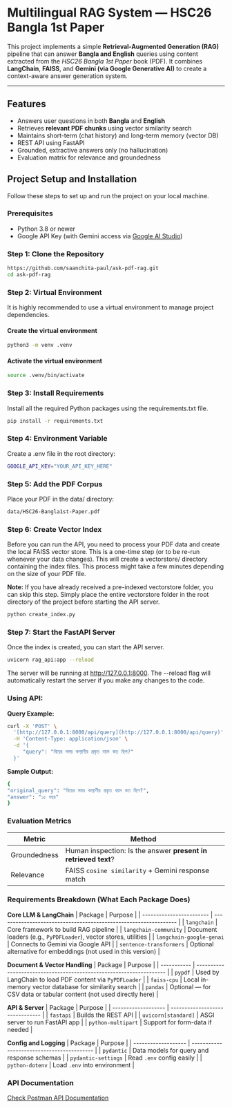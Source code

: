 # Multilingual RAG System — HSC26 Bangla 1st Paper

This project implements a simple **Retrieval-Augmented Generation (RAG)** pipeline that can answer **Bangla and English** queries using content extracted from the _HSC26 Bangla 1st Paper_ book (PDF). It combines **LangChain**, **FAISS**, and **Gemini (via Google Generative AI)** to create a context-aware answer generation system.

---

##  Features

-  Answers user questions in both **Bangla** and **English**
-  Retrieves **relevant PDF chunks** using vector similarity search
-  Maintains short-term (chat history) and long-term memory (vector DB)
-  REST API using FastAPI
-  Grounded, extractive answers only (no hallucination)
-  Evaluation matrix for relevance and groundedness

##  Project Setup and Installation

Follow these steps to set up and run the project on your local machine.

### Prerequisites

-  Python 3.8 or newer
-  Google API Key (with Gemini access via [Google AI Studio](https://aistudio.google.com/app/apikey))


###  Step 1: Clone the Repository

```bash
https://github.com/saanchita-paul/ask-pdf-rag.git
cd ask-pdf-rag
```


### Step 2: Virtual Environment
It is highly recommended to use a virtual environment to manage project dependencies.

#### Create the virtual environment
```bash
python3 -m venv .venv
```

#### Activate the virtual environment
```bash
source .venv/bin/activate
```

### Step 3: Install Requirements
Install all the required Python packages using the requirements.txt file.

```bash
pip install -r requirements.txt
```

### Step 4: Environment Variable
Create a .env file in the root directory:

```bash
GOOGLE_API_KEY="YOUR_API_KEY_HERE"

```

### Step 5: Add the PDF Corpus
Place your PDF in the data/ directory:
```bash
data/HSC26-Bangla1st-Paper.pdf
```


### Step 6: Create Vector Index
Before you can run the API, you need to process your PDF data and create the local FAISS vector store. This is a one-time step (or to be re-run whenever your data changes).
This will create a vectorstore/ directory containing the index files. This process might take a few minutes depending on the size of your PDF file.

**Note:** If you have already received a pre-indexed vectorstore folder, you can skip this step. Simply place the entire vectorstore folder in the root directory of the project before starting the API server.
```bash
python create_index.py
```


### Step 7: Start the FastAPI Server
Once the index is created, you can start the API server.
```bash
uvicorn rag_api:app --reload
```


The server will be running at http://127.0.0.1:8000. The --reload flag will automatically restart the server if you make any changes to the code.

### Using API:

**Query Example:**

```bash
curl -X 'POST' \
  '[http://127.0.0.1:8000/api/query](http://127.0.0.1:8000/api/query)' \
  -H 'Content-Type: application/json' \
  -d '{
     "query": "বিয়ের সময় কল্যাণীর প্রকৃত বয়স কত ছিল?"
  }'
```

**Sample Output:**
```bash
{
"original_query": "বিয়ের সময় কল্যাণীর প্রকৃত বয়স কত ছিল?",
"answer": "১৫ বছর"
}
```


### Evaluation Metrics

| Metric       | Method                                                         |
| ------------ | -------------------------------------------------------------- |
| Groundedness | Human inspection: Is the answer **present in retrieved text**? |
| Relevance    | FAISS `cosine similarity` + Gemini response match              |


### Requirements Breakdown (What Each Package Does)

**Core LLM & LangChain**
| Package                  | Purpose                                                          |
| ------------------------ | ---------------------------------------------------------------- |
| `langchain`              | Core framework to build RAG pipeline                             |
| `langchain-community`    | Document loaders (e.g., `PyPDFLoader`), vector stores, utilities |
| `langchain-google-genai` | Connects to Gemini via Google API                                |
| `sentence-transformers`  | Optional alternative for embeddings (not used in this version)   |

**Document & Vector Handling**
| Package     | Purpose                                                             |
| ----------- | ------------------------------------------------------------------- |
| `pypdf`     | Used by LangChain to load PDF content via `PyPDFLoader`             |
| `faiss-cpu` | Local in-memory vector database for similarity search               |
| `pandas`    | Optional — for CSV data or tabular content (not used directly here) |

**API & Server**
| Package             | Purpose                         |
| ------------------- | ------------------------------- |
| `fastapi`           | Builds the REST API             |
| `uvicorn[standard]` | ASGI server to run FastAPI app  |
| `python-multipart`  | Support for form-data if needed |

**Config and Logging**
| Package             | Purpose                                    |
| ------------------- | ------------------------------------------ |
| `pydantic`          | Data models for query and response schemas |
| `pydantic-settings` | Read `.env` config easily                   |
| `python-dotenv`     | Load `.env` into environment               |

### API Documentation

[Check Postman API Documentation](https://documenter.getpostman.com/view/15919922/2sB34oDdgp)